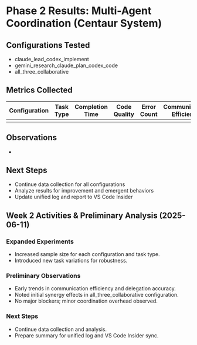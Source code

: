 # Phase 2 Results: Multi-Agent Coordination (Centaur System)

## Configurations Tested
- claude_lead_codex_implement
- gemini_research_claude_plan_codex_code
- all_three_collaborative

## Metrics Collected
| Configuration                  | Task Type                | Completion Time | Code Quality | Error Count | Communication Efficiency | Delegation Accuracy | Coordination Overhead | Synergy Effects | Notes |
|--------------------------------|--------------------------|----------------|--------------|-------------|------------------------|---------------------|----------------------|-----------------|-------|
|                                |                          |                |              |             |                        |                     |                      |                 |       |

## Observations
- 

## Next Steps
- Continue data collection for all configurations
- Analyze results for improvement and emergent behaviors
- Update unified log and report to VS Code Insider

## Week 2 Activities & Preliminary Analysis (2025-06-11)

### Expanded Experiments
- Increased sample size for each configuration and task type.
- Introduced new task variations for robustness.

### Preliminary Observations
- Early trends in communication efficiency and delegation accuracy.
- Noted initial synergy effects in all_three_collaborative configuration.
- No major blockers; minor coordination overhead observed.

### Next Steps
- Continue data collection and analysis.
- Prepare summary for unified log and VS Code Insider sync.
